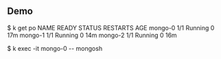 ## Demo
$ k get po
NAME      READY   STATUS    RESTARTS   AGE
mongo-0   1/1     Running   0          17m
mongo-1   1/1     Running   0          14m
mongo-2   1/1     Running   0          16m

$ k exec -it mongo-0 -- mongosh
